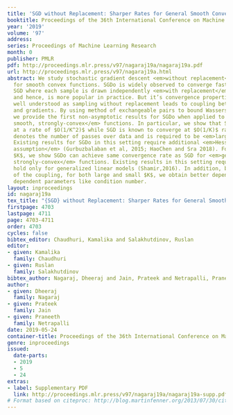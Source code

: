 ```yaml
---
title: 'SGD without Replacement: Sharper Rates for General Smooth Convex Functions'
booktitle: Proceedings of the 36th International Conference on Machine Learning
year: '2019'
volume: '97'
address: 
series: Proceedings of Machine Learning Research
month: 0
publisher: PMLR
pdf: http://proceedings.mlr.press/v97/nagaraj19a/nagaraj19a.pdf
url: http://proceedings.mlr.press/v97/nagaraj19a.html
abstract: We study stochastic gradient descent <em>without replacement</em> (SGDo)
  for smooth convex functions. SGDo is widely observed to converge faster than true
  SGD where each sample is drawn independently <em>with replacement</em> (Bottou,2009)
  and hence, is more popular in practice. But it’s convergence properties are not
  well understood as sampling without replacement leads to coupling between iterates
  and gradients. By using method of exchangeable pairs to bound Wasserstein distance,
  we provide the first non-asymptotic results for SGDo when applied to <em>general
  smooth, strongly-convex</em> functions. In particular, we show that SGDo converges
  at a rate of $O(1/K^2)$ while SGD is known to converge at $O(1/K)$ rate, where $K$
  denotes the number of passes over data and is required to be <em>large enough</em>.
  Existing results for SGDo in this setting require additional <em>Hessian Lipschitz
  assumption</em> (Gurbuzbalaban et al, 2015; HaoChen and Sra 2018). For <em>small</em>
  $K$, we show SGDo can achieve same convergence rate as SGD for <em>general smooth
  strongly-convex</em> functions. Existing results in this setting require $K=1$ and
  hold only for generalized linear models (Shamir,2016). In addition, by careful analysis
  of the coupling, for both large and small $K$, we obtain better dependence on problem
  dependent parameters like condition number.
layout: inproceedings
id: nagaraj19a
tex_title: "{SGD} without Replacement: Sharper Rates for General Smooth Convex Functions"
firstpage: 4703
lastpage: 4711
page: 4703-4711
order: 4703
cycles: false
bibtex_editor: Chaudhuri, Kamalika and Salakhutdinov, Ruslan
editor:
- given: Kamalika
  family: Chaudhuri
- given: Ruslan
  family: Salakhutdinov
bibtex_author: Nagaraj, Dheeraj and Jain, Prateek and Netrapalli, Praneeth
author:
- given: Dheeraj
  family: Nagaraj
- given: Prateek
  family: Jain
- given: Praneeth
  family: Netrapalli
date: 2019-05-24
container-title: Proceedings of the 36th International Conference on Machine Learning
genre: inproceedings
issued:
  date-parts:
  - 2019
  - 5
  - 24
extras:
- label: Supplementary PDF
  link: http://proceedings.mlr.press/v97/nagaraj19a/nagaraj19a-supp.pdf
# Format based on citeproc: http://blog.martinfenner.org/2013/07/30/citeproc-yaml-for-bibliographies/
---
```

